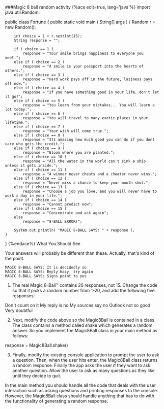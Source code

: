 <!--djw:used to be Magic 8 ball-->
###Magic 8 ball random activity
{%ace edit=true, lang='java'%}
import java.util.Random;

public class Fortune
{
	public static void main ( String[] args )
	{
		Random r = new Random();

		int choice = 1 + r.nextInt(15);
		String response = "";

		if ( choice == 1 )
			response = "Your smile brings happiness to everyone you meet.";
		else if ( choice == 2 )
			response = "A smile is your passport into the hearts of others.";
		else if ( choice == 3 )
			response = "Hard work pays off in the future, laziness pays off now.";
		else if ( choice == 4 )
			response = "If you have something good in your life, don't let it go!";
		else if ( choice == 5 )
			response = "You learn from your mistakes... You will learn a lot today.";
		else if ( choice == 6 )
			response = "You will travel to many exotic places in your lifetime.";
		else if ( choice == 7 )
			response = "Your wish will come true.";
		else if ( choice == 8 )
			response = "Its amazing how much good you can do if you dont care who gets the credit.";
		else if ( choice == 9 )
			response = "Bloom where you are planted.";
		else if ( choice == 10 )
			response = "All the water in the world can't sink a ship unless it gets inside.";
		else if ( choice == 11 )
			response = "A winner never cheats and a cheater never wins.";
		else if ( choice == 12 )
			response = "Never miss a chance to keep your mouth shut.";
		else if ( choice == 13 )
			response = "Choose a job you love, and you will never have to work a day in your life.";
		else if ( choice == 14 )
			response = "Cannot predict now";
		else if ( choice == 15 )
			response = "Concentrate and ask again";
		else 
			response = "8-BALL ERROR!";

		System.out.println( "MAGIC 8-BALL SAYS: " + response );
	}
}
{%endace%}
What You Should See

Your answers will probably be different than these. Actually, that's kind of the point.
```
MAGIC 8-BALL SAYS: It is decidedly so
MAGIC 8-BALL SAYS: Reply hazy, try again
MAGIC 8-BALL SAYS: Signs point to yes
```

1. The real Magic 8-Ball™ contains 20 responses, not 15. Change the code so that it picks a random number from 1-20, and add the following five responses:

Don't count on it
My reply is no
My sources say no
Outlook not so good
Very doubtful

2. Next, modify the code above so the Magic8Ball is contained in a class. The class contains a method called shake which generates a random answer. So you implement the Magic8Ball class in your main method as follows:

response = Magic8Ball.shake()

3. Finally, modify the existing console application to prompt the user to ask a question. Then, when the user hits enter, the Magic8Ball class returns a random response. Finally the app asks the user if they want to ask another question. Allow the user to ask as many questions as they like until they decide to quit.

In the main method you should handle all the code that deals with the user interaction such as asking questions and printing responses to the console. However, the Magic8Ball class should handle anything that has to do with the functionality of generating a random response.

 